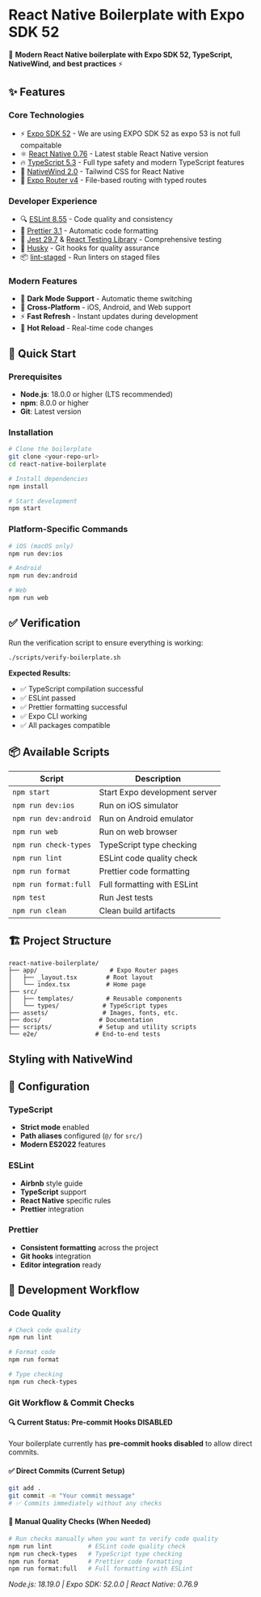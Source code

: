 # React Native Boilerplate with Expo SDK 52

🚀 **Modern React Native boilerplate with Expo SDK 52, TypeScript, NativeWind, and best practices** ⚡️

## ✨ Features

### Core Technologies
- ⚡ [Expo SDK 52](https://expo.dev) - We are using EXPO SDK 52 as expo 53 is not full compaitable 
- ⚛️ [React Native 0.76](https://reactnative.dev) - Latest stable React Native version
- 🔥 [TypeScript 5.3](https://www.typescriptlang.org) - Full type safety and modern TypeScript features
- 🎨 [NativeWind 2.0](https://www.nativewind.dev) - Tailwind CSS for React Native
- 📱 [Expo Router v4](https://expo.github.io/router) - File-based routing with typed routes

### Developer Experience
- 🔍 [ESLint 8.55](https://eslint.org) - Code quality and consistency
- 🎨 [Prettier 3.1](https://prettier.io) - Automatic code formatting
- 🧪 [Jest 29.7](https://jestjs.io) & [React Testing Library](https://testing-library.com) - Comprehensive testing
- 🔗 [Husky](https://typicode.github.io/husky) - Git hooks for quality assurance
- 📦 [lint-staged](https://github.com/okonet/lint-staged) - Run linters on staged files

### Modern Features
- 🌙 **Dark Mode Support** - Automatic theme switching
- 📱 **Cross-Platform** - iOS, Android, and Web support
- ⚡ **Fast Refresh** - Instant updates during development
- 🔧 **Hot Reload** - Real-time code changes


## 🚀 Quick Start

### Prerequisites
- **Node.js**: 18.0.0 or higher (LTS recommended)
- **npm**: 8.0.0 or higher
- **Git**: Latest version

### Installation
```bash
# Clone the boilerplate
git clone <your-repo-url>
cd react-native-boilerplate

# Install dependencies
npm install

# Start development
npm start
```

### Platform-Specific Commands
```bash
# iOS (macOS only)
npm run dev:ios

# Android
npm run dev:android

# Web
npm run web
```

## ✅ Verification

Run the verification script to ensure everything is working:

```bash
./scripts/verify-boilerplate.sh
```

**Expected Results:**
- ✅ TypeScript compilation successful
- ✅ ESLint passed
- ✅ Prettier formatting successful
- ✅ Expo CLI working
- ✅ All packages compatible

## 📦 Available Scripts

| Script | Description |
|--------|-------------|
| `npm start` | Start Expo development server |
| `npm run dev:ios` | Run on iOS simulator |
| `npm run dev:android` | Run on Android emulator |
| `npm run web` | Run on web browser |
| `npm run check-types` | TypeScript type checking |
| `npm run lint` | ESLint code quality check |
| `npm run format` | Prettier code formatting |
| `npm run format:full` | Full formatting with ESLint |
| `npm test` | Run Jest tests |
| `npm run clean` | Clean build artifacts |

## 🏗️ Project Structure

```
react-native-boilerplate/
├── app/                    # Expo Router pages
│   ├── _layout.tsx        # Root layout
│   └── index.tsx          # Home page
├── src/
│   ├── templates/         # Reusable components
│   └── types/            # TypeScript types
├── assets/               # Images, fonts, etc.
├── docs/                # Documentation
├── scripts/             # Setup and utility scripts
└── e2e/                # End-to-end tests
```

##   Styling with NativeWind
 



## 🔧 Configuration

### TypeScript
- **Strict mode** enabled
- **Path aliases** configured (`@/` for `src/`)
- **Modern ES2022** features

### ESLint
- **Airbnb** style guide
- **TypeScript** support
- **React Native** specific rules
- **Prettier** integration

### Prettier
- **Consistent formatting** across the project
- **Git hooks** integration
- **Editor integration** ready

## 🚀 Development Workflow

### Code Quality
```bash
# Check code quality
npm run lint

# Format code
npm run format

# Type checking
npm run check-types
```

### Git Workflow & Commit Checks

#### 🔍 **Current Status: Pre-commit Hooks DISABLED**
Your boilerplate currently has **pre-commit hooks disabled** to allow direct commits.

#### ✅ **Direct Commits (Current Setup)**
```bash
git add .
git commit -m "Your commit message"
# ✅ Commits immediately without any checks
```

#### 🔧 **Manual Quality Checks (When Needed)**
```bash
# Run checks manually when you want to verify code quality
npm run lint          # ESLint code quality check
npm run check-types   # TypeScript type checking
npm run format        # Prettier code formatting
npm run format:full   # Full formatting with ESLint
```
 
*Node.js: 18.19.0 | Expo SDK: 52.0.0 | React Native: 0.76.9*


